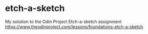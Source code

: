 # etch-a-sketch
My solution to the Odin Project Etch-a-sketch assignment <br>
https://www.theodinproject.com/lessons/foundations-etch-a-sketch
